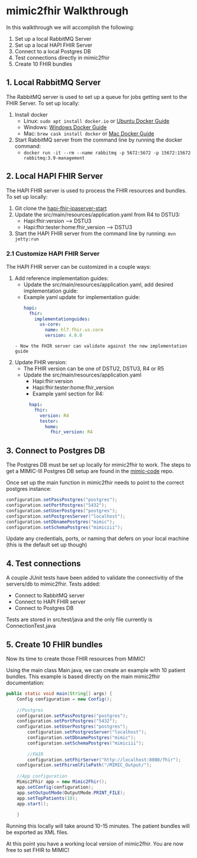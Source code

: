 # mimic2fhir Walkthrough
In this walkthrough we will accomplish the following:
1. Set up a local RabbitMQ Server
2. Set up a local HAPI FHIR Server
3. Connect to a local Postgres DB
4. Test connections directly in mimic2fhir
5. Create 10 FHIR bundles

## 1. Local RabbitMQ Server
The RabbitMQ server is used to set up a queue for jobs getting sent to the FHIR Server. To set up locally:
1. Install docker
    - Linux: `sudo apt install docker.io` or [Ubuntu Docker Guide](https://docs.docker.com/engine/install/ubuntu/)
    - Windows: [Windows Docker Guide](https://docs.docker.com/desktop/windows/install/)
    - Mac: `brew cask install docker` or [Mac Docker Guide](https://docs.docker.com/desktop/mac/install/)
2. Start RabbitMQ server from the command line by running the docker command: 
    - `docker run -it --rm --name rabbitmq -p 5672:5672 -p 15672:15672 rabbitmq:3.9-management`

## 2. Local HAPI FHIR Server
The HAPI FHIR server is used to process the FHIR resources and bundles. To set up locally:
1. Git clone the [hapi-fhir-jpaserver-start](https://github.com/hapifhir/hapi-fhir-jpaserver-starter) 
2. Update the src/main/resources/application.yaml from R4 to DSTU3:
    - Hapi:fhir:version --> DSTU3
    - Hapi:fhir:tester:home:fhir_version --> DSTU3
3. Start the HAPI FHIR server from the command line by running: `mvn jetty:run`

### 2.1 Customize HAPI FHIR Server
The HAPI FHIR server can be customized in a couple ways:
1. Add reference implementation guides:
    - Update the src/main/resources/application.yaml, add desired implementation guide:
    - Example yaml update for implementation guide:     
      ```yaml
      hapi:
        fhir:
          implementationguides:
            us-core:
              name: hl7.fhir.us.core
              version: 4.0.0
     ```
    - Now the FHIR server can validate against the new implementation guide
2. Update FHIR version:
    - The FHIR version can be one of DSTU2, DSTU3, R4 or R5
    - Update the src/main/resources/application.yaml
        - Hapi:fhir:version
        - Hapi:fhir:tester:home:fhir_version
        - Example yaml section for R4:
        ```yaml
          hapi:
            fhir:
              version: R4
              tester:
                home:
                  fhir_version: R4             
         ```

## 3. Connect to Postgres DB
The Postgres DB must be set up locally for mimic2fhir to work. The steps to get a MIMIC-III Postgres DB setup are found in the [mimic-code](https://github.com/MIT-LCP/mimic-code/tree/main/mimic-iii/buildmimic/postgres) repo.

Once set up the main function in mimic2fhir needs to point to the correct postgres instance:
```java
configuration.setPassPostgres("postgres");
configuration.setPortPostgres("5432");
configuration.setUserPostgres("postgres");
configuration.setPostgresServer("localhost");
configuration.setDbnamePostgres("mimic");
configuration.setSchemaPostgres("mimiciii");
```

Update any credentials, ports, or naming that defers on your local machine (this is the default set up though)

## 4. Test connections
A couple JUnit tests have been added to validate the connectivitiy of the servers/db to mimic2fhir. Tests added:
- Connect to RabbitMQ server
- Connect to HAPI FHIR server
- Connect to Postgres DB

Tests are stored in src/test/java and the only file currently is ConnectionTest.java

## 5. Create 10 FHIR bundles
Now its time to create those FHIR resources from MIMIC!

Using the main class Main.java, we can create an example with 10 patient bundles. This example is based directly on the main mimic2fhir documentation:
```java
public static void main(String[] args) {
	Config configuration = new Config();
		
	//Postgres
	configuration.setPassPostgres("postgres");
	configuration.setPortPostgres("5432");
	configuration.setUserPostgres("postgres");
    	configuration.setPostgresServer("localhost");
    	configuration.setDbnamePostgres("mimic");
    	configuration.setSchemaPostgres("mimiciii");
    	
    	//FHIR
    	configuration.setFhirServer("http://localhost:8080/fhir");
	configuration.setFhirxmlFilePath("/MIMIC_Output/");
		
	//App configuration
	Mimic2Fhir app = new Mimic2Fhir();
	app.setConfig(configuration);
	app.setOutputMode(OutputMode.PRINT_FILE);
	app.setTopPatients(10);
	app.start();			 
       
    }
```

Running this locally will take around 10-15 minutes. The patient bundles will be exported as XML files. 

At this point you have a working local version of mimic2fhir. You are now free to set FHIR to MIMIC!
